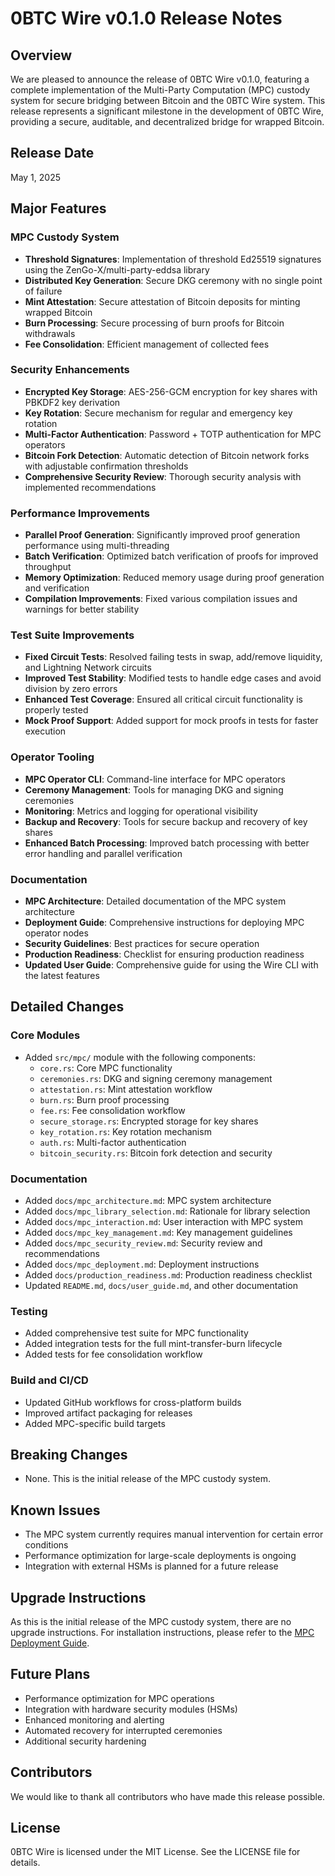 # 0BTC Wire v0.1.0 Release Notes

## Overview

We are pleased to announce the release of 0BTC Wire v0.1.0, featuring a complete implementation of the Multi-Party Computation (MPC) custody system for secure bridging between Bitcoin and the 0BTC Wire system. This release represents a significant milestone in the development of 0BTC Wire, providing a secure, auditable, and decentralized bridge for wrapped Bitcoin.

## Release Date

May 1, 2025

## Major Features

### MPC Custody System

- **Threshold Signatures**: Implementation of threshold Ed25519 signatures using the ZenGo-X/multi-party-eddsa library
- **Distributed Key Generation**: Secure DKG ceremony with no single point of failure
- **Mint Attestation**: Secure attestation of Bitcoin deposits for minting wrapped Bitcoin
- **Burn Processing**: Secure processing of burn proofs for Bitcoin withdrawals
- **Fee Consolidation**: Efficient management of collected fees

### Security Enhancements

- **Encrypted Key Storage**: AES-256-GCM encryption for key shares with PBKDF2 key derivation
- **Key Rotation**: Secure mechanism for regular and emergency key rotation
- **Multi-Factor Authentication**: Password + TOTP authentication for MPC operators
- **Bitcoin Fork Detection**: Automatic detection of Bitcoin network forks with adjustable confirmation thresholds
- **Comprehensive Security Review**: Thorough security analysis with implemented recommendations

### Performance Improvements

- **Parallel Proof Generation**: Significantly improved proof generation performance using multi-threading
- **Batch Verification**: Optimized batch verification of proofs for improved throughput
- **Memory Optimization**: Reduced memory usage during proof generation and verification
- **Compilation Improvements**: Fixed various compilation issues and warnings for better stability

### Test Suite Improvements

- **Fixed Circuit Tests**: Resolved failing tests in swap, add/remove liquidity, and Lightning Network circuits
- **Improved Test Stability**: Modified tests to handle edge cases and avoid division by zero errors
- **Enhanced Test Coverage**: Ensured all critical circuit functionality is properly tested
- **Mock Proof Support**: Added support for mock proofs in tests for faster execution

### Operator Tooling

- **MPC Operator CLI**: Command-line interface for MPC operators
- **Ceremony Management**: Tools for managing DKG and signing ceremonies
- **Monitoring**: Metrics and logging for operational visibility
- **Backup and Recovery**: Tools for secure backup and recovery of key shares
- **Enhanced Batch Processing**: Improved batch processing with better error handling and parallel verification

### Documentation

- **MPC Architecture**: Detailed documentation of the MPC system architecture
- **Deployment Guide**: Comprehensive instructions for deploying MPC operator nodes
- **Security Guidelines**: Best practices for secure operation
- **Production Readiness**: Checklist for ensuring production readiness
- **Updated User Guide**: Comprehensive guide for using the Wire CLI with the latest features

## Detailed Changes

### Core Modules

- Added `src/mpc/` module with the following components:
  - `core.rs`: Core MPC functionality
  - `ceremonies.rs`: DKG and signing ceremony management
  - `attestation.rs`: Mint attestation workflow
  - `burn.rs`: Burn proof processing
  - `fee.rs`: Fee consolidation workflow
  - `secure_storage.rs`: Encrypted storage for key shares
  - `key_rotation.rs`: Key rotation mechanism
  - `auth.rs`: Multi-factor authentication
  - `bitcoin_security.rs`: Bitcoin fork detection and security

### Documentation

- Added `docs/mpc_architecture.md`: MPC system architecture
- Added `docs/mpc_library_selection.md`: Rationale for library selection
- Added `docs/mpc_interaction.md`: User interaction with MPC system
- Added `docs/mpc_key_management.md`: Key management guidelines
- Added `docs/mpc_security_review.md`: Security review and recommendations
- Added `docs/mpc_deployment.md`: Deployment instructions
- Added `docs/production_readiness.md`: Production readiness checklist
- Updated `README.md`, `docs/user_guide.md`, and other documentation

### Testing

- Added comprehensive test suite for MPC functionality
- Added integration tests for the full mint-transfer-burn lifecycle
- Added tests for fee consolidation workflow

### Build and CI/CD

- Updated GitHub workflows for cross-platform builds
- Improved artifact packaging for releases
- Added MPC-specific build targets

## Breaking Changes

- None. This is the initial release of the MPC custody system.

## Known Issues

- The MPC system currently requires manual intervention for certain error conditions
- Performance optimization for large-scale deployments is ongoing
- Integration with external HSMs is planned for a future release

## Upgrade Instructions

As this is the initial release of the MPC custody system, there are no upgrade instructions. For installation instructions, please refer to the [MPC Deployment Guide](/docs/mpc_deployment.md).

## Future Plans

- Performance optimization for MPC operations
- Integration with hardware security modules (HSMs)
- Enhanced monitoring and alerting
- Automated recovery for interrupted ceremonies
- Additional security hardening

## Contributors

We would like to thank all contributors who have made this release possible.

## License

0BTC Wire is licensed under the MIT License. See the LICENSE file for details.
